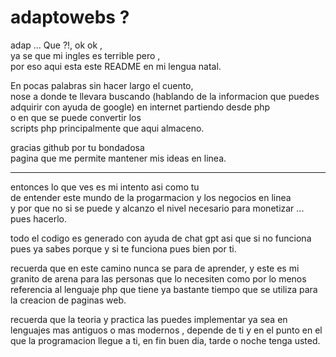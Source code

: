 # adaptowebs ?

<p>
    adap ... Que ?!, ok ok ,<br>
    ya se que mi ingles es terrible pero , <br>
    por eso aqui esta este README en mi lengua natal.
</p>

<p>
    En pocas palabras sin hacer largo el cuento,<br>
    nose a donde te llevara buscando (hablando de la informacion que puedes adquirir con ayuda de google) 
    en internet partiendo desde php<br>
    o en que se puede convertir los <br>
    scripts php principalmente que aqui almaceno.
</p>

<p>
    gracias github por tu bondadosa<br>
    pagina que me permite mantener mis ideas
    en linea.
</p>

<hr>

<p>
    entonces lo que ves es mi intento asi como tu<br>
    de entender este mundo de la progarmacion y los negocios en linea<br>
    y por que no si se puede y alcanzo el nivel necesario para monetizar ... pues hacerlo.
</p>

<p>
    todo el codigo es generado con ayuda de chat gpt asi que si no funciona
    pues ya sabes porque y si te funciona pues bien por ti.
</p>

<p>
    recuerda que en este camino nunca se para de aprender,
    y este es mi granito de arena para las personas que lo necesiten
    como por lo menos referencia al lenguaje php que tiene ya bastante tiempo
    que se utiliza para la creacion de paginas web.
</p>

<p>
    recuerda que la teoria y practica las puedes implementar ya sea en lenguajes
    mas antiguos o mas modernos , depende de ti y en el punto en el que la programacion 
    llegue a ti, en fin buen dia, tarde o noche tenga usted.
</p>